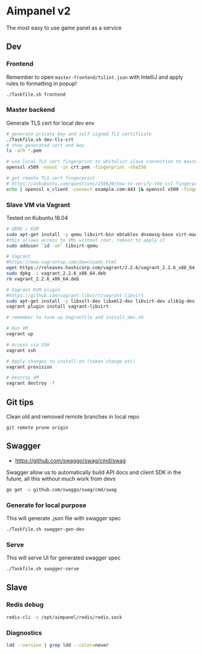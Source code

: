 # Aimpanel v2

The most easy to use game panel as a service

## Dev

### Frontend

Remember to open `master-frontend/tslint.json` with IntelliJ and apply rules to formatting in popup!

```bash
./Taskfile.sh frontend
```

### Master backend

Generate TLS cert for local dev env

```bash
# generate private key and self signed TLS certificate
./Taskfile.sh dev-tls-crt
# show generated cert and key
ls -alh *.pem

# use local TLS cert fingerprint to whitelist slave connection to master
openssl x509 -noout -in crt.pem -fingerprint -sha256

# get remote TLS cert fingerprint
# https://askubuntu.com/questions/156620/how-to-verify-the-ssl-fingerprint-by-command-line-wget-curl
echo | openssl s_client -connect example.com:443 |& openssl x509 -fingerprint -sha256 -noout
```

### Slave VM via Vagrant

Tested on Kubuntu 18.04

```bash
# QEMU / KVM
sudo apt-get install -y qemu libvirt-bin ebtables dnsmasq-base virt-manager
#this allows access to VMs without root, reboot to apply it
sudo adduser `id -un` libvirt-qemu

# Vagrant
#https://www.vagrantup.com/downloads.html
wget https://releases.hashicorp.com/vagrant/2.2.6/vagrant_2.2.6_x86_64.deb
sudo dpkg -i vagrant_2.2.6_x86_64.deb
rm vagrant_2.2.6_x86_64.deb

# Vagrant KVM plugin
#https://github.com/vagrant-libvirt/vagrant-libvirt
sudo apt-get install -y libxslt-dev libxml2-dev libvirt-dev zlib1g-dev ruby-dev
vagrant plugin install vagrant-libvirt

# remember to tune up Vagranfile and install_dev.sh

# Run VM
vagrant up

# Access via SSH
vagrant ssh

# Apply changes to install.sh (token change etc)
vagrant provision

# Destroy VM
vagrant destroy -f
```

## Git tips

Clean old and removed remote branches in local repo
```
git remote prune origin
```

## Swagger

* https://github.com/swaggo/swag/cmd/swag

Swagger allow us to automatically build API docs and client SDK in the future, 
all this without much work from devs

```bash
go get -u github.com/swaggo/swag/cmd/swag
```
### Generate for local purpose

This will generate .json file with swagger spec

```bash
./Taskfile.sh swagger-gen-dev
```

### Serve

This will serve UI for generated swagger spec

```bash
./Taskfile.sh swagger-serve
```

## Slave

### Redis debug

```bash
redis-cli -s /opt/aimpanel/redis/redis.sock
```

### Diagnostics

```bash
ldd --version | grep ldd --color=never
```
